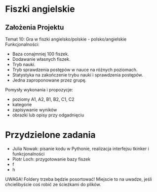 # Fiszki angielskie

## Założenia Projektu
Temat 10: Gra w fiszki angielsko/polskie - polsko/angielskie
Funkcjonalności:

- Baza conajmniej 100 fiszek.
- Dodawanie własnych fiszek.
- Tryb nauki.
- Tryb sprawdzenia postępów w nauce na różnych poziomach.
- Statystyka na zakończenie trybu nauki i sprawdzenia postępów.
- Jedna zaproponowane przez grupę.

Pomysły wykonania i propozycje:
- poziomy A1, A2, B1, B2, C1, C2
- kategorie
- zapisywanie wyników
- obrazki lub opisy przy odgadnięciu

# Przydzielone zadania
- Julia Nowak: pisanie kodu w Pythonie, realizacja interfejsu tkinker i funkcjonalności
- Piotr Loch: przygotowanie bazy fiszek
- f
- h


UWAGA! Foldery trzeba będzie posortować! Miejscie to na uwadze, jeśli chcielibyście coś robić ze ścieżkami do plików.
